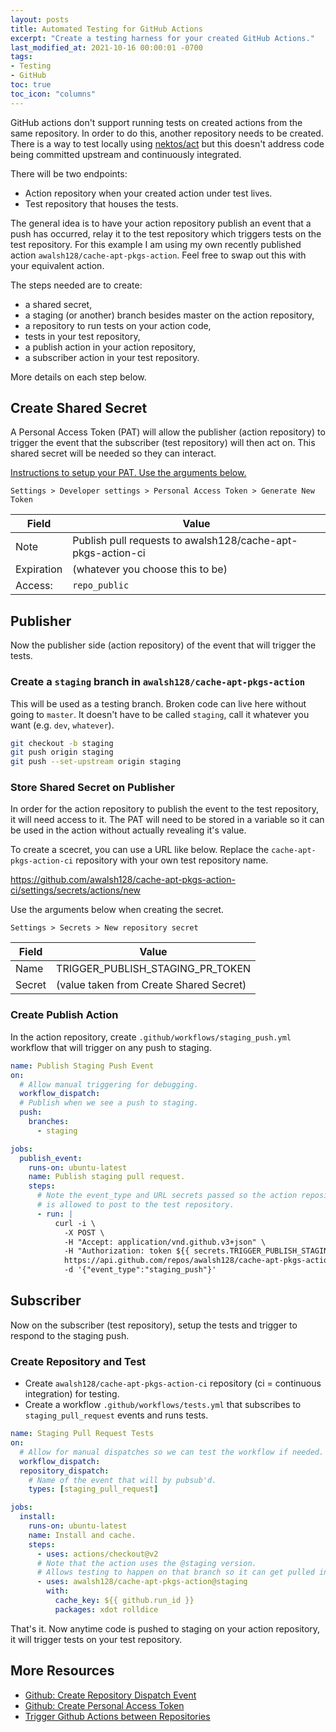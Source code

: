```yaml
---
layout: posts
title: Automated Testing for GitHub Actions
excerpt: "Create a testing harness for your created GitHub Actions."
last_modified_at: 2021-10-16 00:00:01 -0700
tags:
- Testing
- GitHub
toc: true
toc_icon: "columns"
---
```


GitHub actions don't support running tests on created actions from the same repository. In order to do this, another repository needs to be created. There is a way to test locally using [nektos/act](https://github.com/nektos/act) but this doesn't address code being committed upstream and continuously integrated.

There will be two endpoints:

* Action repository when your created action under test lives.
* Test repository that houses the tests.

The general idea is to have your action repository publish an event that a push has occurred, relay it to the test repository which triggers tests on the test repository. For this example I am using my own recently published action ``awalsh128/cache-apt-pkgs-action``. Feel free to swap out this with your equivalent action.

The steps needed are to create:

* a shared secret,
* a staging (or another) branch besides master on the action repository,
* a repository to run tests on your action code,
* tests in your test repository,
* a publish action in your action repository,
* a subscriber action in your test repository.

More details on each step below.

## Create Shared Secret

A Personal Access Token (PAT) will allow the publisher (action repository) to trigger the event that the subscriber (test repository) will then act on. This shared secret will be needed so they can interact.

[Instructions to setup your PAT. Use the arguments below.](https://github.com/settings/tokens)

``Settings > Developer settings > Personal Access Token > Generate New Token``

| Field      | Value                                                       |
| ---------- | ----------------------------------------------------------- |
| Note       | Publish pull requests to awalsh128/cache-apt-pkgs-action-ci |
| Expiration | (whatever you choose this to be)                            |
| Access:    | ``repo_public``                                             |

## Publisher

Now the publisher side (action repository) of the event that will trigger the tests.

### Create a ``staging`` branch in ``awalsh128/cache-apt-pkgs-action``

This will be used as a testing branch. Broken code can live here without going to ``master``. It doesn't have to be called ``staging``, call it whatever you want (e.g. ``dev``, ``whatever``).

```sh
git checkout -b staging
git push origin staging
git push --set-upstream origin staging
```

### Store Shared Secret on Publisher

In order for the action repository to publish the event to the test repository, it will need access to it. The PAT will need to be stored in a variable so it can be used in the action without actually revealing it's value.

To create a scecret, you can use a URL like below. Replace the ``cache-apt-pkgs-action-ci`` repository with your own test repository name.

<https://github.com/awalsh128/cache-apt-pkgs-action-ci/settings/secrets/actions/new>

Use the arguments below when creating the secret.

``Settings > Secrets > New repository secret``

| Field  | Value                                   |
| ------ | --------------------------------------- |
| Name   | TRIGGER_PUBLISH_STAGING_PR_TOKEN        |
| Secret | (value taken from Create Shared Secret) |

### Create Publish Action

In the action repository, create ``.github/workflows/staging_push.yml`` workflow that will trigger on any push to staging.

```yml
name: Publish Staging Push Event
on:
  # Allow manual triggering for debugging.
  workflow_dispatch:
  # Publish when we see a push to staging.
  push:
    branches:
      - staging

jobs:
  publish_event:
    runs-on: ubuntu-latest
    name: Publish staging pull request.
    steps:
      # Note the event_type and URL secrets passed so the action repository 
      # is allowed to post to the test repository.
      - run: |
          curl -i \
            -X POST \
            -H "Accept: application/vnd.github.v3+json" \
            -H "Authorization: token ${{ secrets.TRIGGER_PUBLISH_STAGING_PR_TOKEN }}" \
            https://api.github.com/repos/awalsh128/cache-apt-pkgs-action-ci/dispatches \
            -d '{"event_type":"staging_push"}'
```

## Subscriber

Now on the subscriber (test repository), setup the tests and trigger to respond to the staging push.

### Create Repository and Test

* Create ``awalsh128/cache-apt-pkgs-action-ci`` repository (ci = continuous integration) for testing.
* Create a workflow ``.github/workflows/tests.yml`` that subscribes to ``staging_pull_request`` events and runs tests.

```yml
name: Staging Pull Request Tests
on:
  # Allow for manual dispatches so we can test the workflow if needed.
  workflow_dispatch:
  repository_dispatch:
    # Name of the event that will by pubsub'd.
    types: [staging_pull_request]

jobs:
  install:
    runs-on: ubuntu-latest
    name: Install and cache.
    steps:
      - uses: actions/checkout@v2
      # Note that the action uses the @staging version.
      # Allows testing to happen on that branch so it can get pulled into master once it passes.
      - uses: awalsh128/cache-apt-pkgs-action@staging
        with:
          cache_key: ${{ github.run_id }}
          packages: xdot rolldice
```

That's it. Now anytime code is pushed to staging on your action repository, it will trigger tests on your test repository.

## More Resources

* [Github: Create Repository Dispatch Event](https://docs.github.com/en/rest/reference/repos#create-a-repository-dispatch-event)
* [Github: Create Personal Access Token](https://docs.github.com/en/authentication/keeping-your-account-and-data-secure/creating-a-personal-access-token)
* [Trigger Github Actions between Repositories](https://blog.m157q.tw/posts/2020/07/16/make-one-github-actions-workflow-trigger-another-github-actions-workflow)